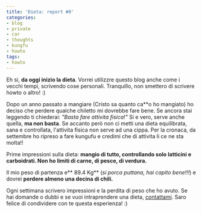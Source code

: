 ```yaml
---
title: 'Dieta: report #0'
categories:
- blog
- private
- car
- thoughts
- kungfu
- howto
tags:
- howto
---
```

Eh si, **da oggi inizio la dieta**. Vorrei utilizzre questo blog anche come i
vecchi tempi, scrivendo cose personali. Tranquillo, non smettero di scrivere
howto o altro! :)

Dopo un anno passato a mangiare (Cristo sa quanto ca**o ho mangiato) ho deciso
che perdere qualche chiletto mi dovrebbe fare bene. Se ancora stai leggendo ti
chiederai: _"Basta fare attivita fisica!"_ Si e vero, serve anche quella, **ma
non basta**. Se accanto però non ci metti una dieta equilibrata, sana e
controllata, l'attivita fisica non serve ad una cippa. Per la cronaca, da
settembre ho ripreso a fare kungufu e credimi che di attivita li ce ne sta
molta!!

Prime impressioni sulla dieta: **mangio di tutto, controllando solo latticini
e carboidrati. Non ho limiti di carne, di pesce, di verdura.**

Il mio peso di partenza e** 89.4 Kg** (_si porca puttana, hai capito bene!!!_)
e dovrei **perdere almeno una decina di chili.**

Ogni settimana scrivero impressioni e la perdita di peso che ho avuto. Se hai
domande o dubbi e se vuoi intraprendere una dieta,
[contattami](http://www.diegor.it/chi-e-diegor/). Saro felice di condividere
con te questa esperienza! :)

